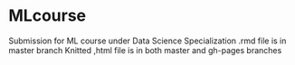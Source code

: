 # MLcourse
Submission for ML course under Data Science Specialization
.rmd file is in master branch
Knitted ,html file is in both master and gh-pages branches
